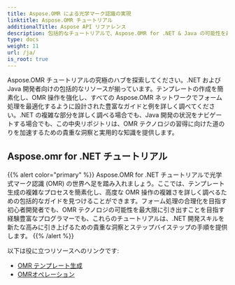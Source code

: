 ```yaml
---
title: Aspose.OMR による光学マーク認識の実現
linktitle: Aspose.OMR チュートリアル
additionalTitle: Aspose API リファレンス
description: 包括的なチュートリアルで、Aspose.OMR for .NET & Java の可能性を最大限に引き出します。テンプレートの作成を簡素化し、OMR 操作を簡単に強化します。
type: docs
weight: 11
url: /ja/
is_root: true
---
```


Aspose.OMR チュートリアルの究極のハブを探索してください。.NET および Java 開発者向けの包括的なリソースが揃っています。テンプレートの作成を簡素化し、OMR 操作を強化し、すべての Aspose.OMR ネットワークでフォーム処理を最適化するように設計された豊富なガイドと例を詳しく調べてください。.NET の複雑な部分を詳しく調べる場合でも、Java 開発の状況をナビゲートする場合でも、この中央リポジトリは、OMR テクノロジの習得に向けた道のりを加速するための貴重な洞察と実用的な知識を提供します。

## Aspose.omr for .NET チュートリアル
{{% alert color="primary" %}}
Aspose.OMR for .NET チュートリアルで光学式マーク認識 (OMR) の世界へ足を踏み入れましょう。ここでは、テンプレート生成の複雑なプロセスを簡素化し、高度な OMR 操作の複雑さを詳しく調べるための包括的なガイドを見つけることができます。フォーム処理の合理化を目指す初心者開発者でも、OMR テクノロジの可能性を最大限に引き出すことを目指す経験豊富なプログラマーでも、これらのチュートリアルは、.NET 開発スキルを新たな高みに引き上げるための貴重な洞察とステップバイステップの手順を提供します。
{{% /alert %}}

以下は役に立つリソースへのリンクです:
 
- [OMR テンプレート生成](./net/omr-template-generation/)
- [OMRオペレーション](./net/omr-operations/)